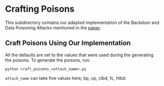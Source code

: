 # Crafting Poisons

This subdirectory contains our adapted implementation of the Backdoor and Data Poisoning Attacks mentioned in the [paper](https://arxiv.org/abs/2006.12557).

## Craft Poisons Using Our Implementation

All the defaults are set to the values that were used during the generating the poisons. To generate the poisons, run:

```crafting
python craft_poisons_<attack_name>.py
```
```attack_name``` can take five values here; bp, cp, clbd, fc, htbd.
